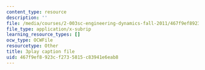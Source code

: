 ```yaml
---
content_type: resource
description: ''
file: /media/courses/2-003sc-engineering-dynamics-fall-2011/467f9ef8923cf2735815c83941e6eab8_QHTJK0v404U.srt
file_type: application/x-subrip
learning_resource_types: []
ocw_type: OCWFile
resourcetype: Other
title: 3play caption file
uid: 467f9ef8-923c-f273-5815-c83941e6eab8
---
```

